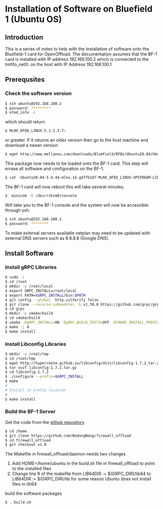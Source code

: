 # Installation of Software on Bluefield 1 (Ubuntu OS)

## Introduction
This is a series of notes to help with the installation of software onto the Bluefield-1 card for OpenOffload. The documentation assumes that the
BF-1 card is installed with IP address 192.168.100.2 which is connected to the tmfifo_net0: on the host with IP Address 192.168.100.1

## Prerequsites

### Check the software version


```bash
$ ssh ubuntu@192.168.100.2
$ password: *********
$ ofed_info -s
```
which should return
```bash
$ MLNX_OFED_LINUX-5.1-2.3.7:
```

or greater. If it returns an older version then go to the host machine and download a newer version
```bash
$ wget http://www.mellanox.com/downloads/BlueField/BFBs/Ubuntu20.04/Ubuntu20.04-5.4.44-mlnx.14.gd7fb187-MLNX_OFED_LINUX-UPSTREAM-LIBS-5.1-2.3.7.1-2-aarch64.bfb
```

This package now needs to be loaded onto the BF-1 card. This step will errase all software and configuration on the BF-1.
```bash
$ cat  Ubuntu20.04-5.4.44-mlnx.14.gd7fb187-MLNX_OFED_LINUX-UPSTREAM-LIBS-5.1-2.3.7.1-2-aarch64.bfb > /dev/rshim0/boot
```
The BF-1 card will now reboot this will take several minutes.
```bash
$  minicom -D /dev/rshim0/console
```
Will take you to the BF-1 console and the system will now be accessible through ssh.
```bash
$ ssh ubuntu@192.168.100.2
$ password: ********
```
To make external servers available netplan may need to be updated with external DNS servers such as 8.8.8.8 (Google DNS).

## Install Software


### Install gRPC Libraries
```bash
$ sudo -i
$ cd /root
$ mkdir -p /root/local
$ export GRPC_INSTALL=/root/local
$ export PATH=$GRPC_INSTALL/bin:$PATH
$ git config --global  http.sslVerify false
$ git clone --recurse-submodules -b v1.30.0 https://github.com/grpc/grpc
$ cd grpc
$ mkdir -p cmake/build 
$ cd cmake/build
$ cmake -DgRPC_INSTALL=ON -DgRPC_BUILD_TESTS=OFF -DCMAKE_INSTALL_PREFIX=$GRPC_INSTALL ../..
$ make -j 4
$ make install
```
### Install Libconfig Libraries
```bash
$ mkdir -p /root/tmp
$ cd /root/tmp
$ wget http://hyperrealm.github.io/libconfig/dist/libconfig-1.7.2.tar.gz
$ tar xvzf libconfig-1.7.2.tar.gz
$ cd libconfig-1.7.2
$ ./configure --prefix=$GRPC_INSTALL
$ make
#
# Install in prefix location
#
$ make install
```
### Build the BF-1 Server
Get the code from the [github repository](https://github.com/BodongWang/firewall_offload)
```bash
$ cd /home
$ git clone https://github.com/BodongWang/firewall_offload
$ cd firewall_offload
$ git checkout v1.0
```
The Makefile in firewall_offload/daemon needs two changes

1. Add HOME=/home/ubuntu in the build.sh file in firewall_offload to point to the installed files
2. Change line 9 of the makefile from   LIB64DIR := $(GRPC_DIR)/lib64 to LIB64DIR := $(GRPC_DIR)/lib for some reason Ubuntu does not install files in lib64

build the software packages
```bash
$ . build.sh
```